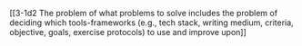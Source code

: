 [[3-1d2 The problem of what problems to solve includes the problem of deciding which tools-frameworks (e.g., tech stack, writing medium, criteria, objective, goals, exercise protocols) to use and improve upon]]


